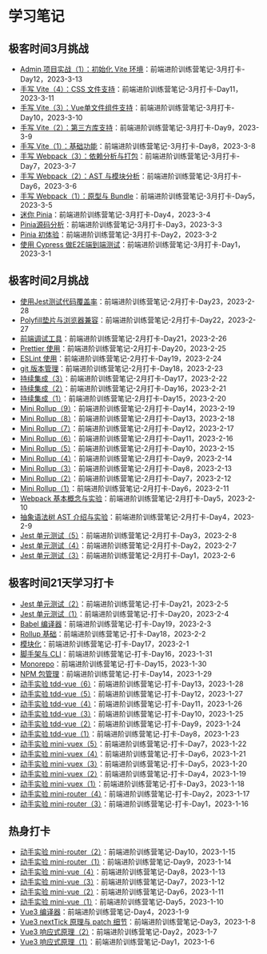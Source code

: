 # 学习笔记

## 极客时间3月挑战

- [Admin 项目实战（1）：初始化 Vite 环境](./frontend-camp-challenge-mar-day12.md)：前端进阶训练营笔记-3月打卡-Day12，2023-3-13
- [手写 Vite（4）：CSS 文件支持](./frontend-camp-challenge-mar-day11.md)：前端进阶训练营笔记-3月打卡-Day11，2023-3-11
- [手写 Vite（3）：Vue单文件组件支持](./frontend-camp-challenge-mar-day10.md)：前端进阶训练营笔记-3月打卡-Day10，2023-3-10
- [手写 Vite（2）：第三方库支持](./frontend-camp-challenge-mar-day9.md)：前端进阶训练营笔记-3月打卡-Day9，2023-3-9
- [手写 Vite（1）：基础功能](./frontend-camp-challenge-mar-day8.md)：前端进阶训练营笔记-3月打卡-Day8，2023-3-8
- [手写 Webpack（3）：依赖分析与打包](./frontend-camp-challenge-mar-day7.md)：前端进阶训练营笔记-3月打卡-Day7，2023-3-7
- [手写 Webpack（2）：AST 与模块分析](./frontend-camp-challenge-mar-day6.md)：前端进阶训练营笔记-3月打卡-Day6，2023-3-6
- [手写 Webpack（1）：原型与 Bundle](./frontend-camp-challenge-mar-day5.md)：前端进阶训练营笔记-3月打卡-Day5，2023-3-5
- [迷你 Pinia](./frontend-camp-challenge-mar-day4.md)：前端进阶训练营笔记-3月打卡-Day4，2023-3-4
- [Pinia源码分析](./frontend-camp-challenge-mar-day3.md)：前端进阶训练营笔记-3月打卡-Day3，2023-3-3
- [Pinia 初体验](./frontend-camp-challenge-mar-day2.md)：前端进阶训练营笔记-3月打卡-Day2，2023-3-2
- [使用 Cypress 做E2E端到端测试](./frontend-camp-challenge-mar-day1.md)：前端进阶训练营笔记-3月打卡-Day1，2023-3-1

## 极客时间2月挑战

- [使用Jest测试代码覆盖率](./frontend-camp-challenge-feb-day23.md)：前端进阶训练营笔记-2月打卡-Day23，2023-2-28
- [Polyfill垫片与浏览器兼容](./frontend-camp-challenge-feb-day22.md)：前端进阶训练营笔记-2月打卡-Day22，2023-2-27
- [前端调试工具](./frontend-camp-challenge-feb-day21.md)：前端进阶训练营笔记-2月打卡-Day21，2023-2-26
- [Prettier 使用](./frontend-camp-challenge-feb-day20.md)：前端进阶训练营笔记-2月打卡-Day20，2023-2-25
- [ESLint 使用](./frontend-camp-challenge-feb-day19.md)：前端进阶训练营笔记-2月打卡-Day19，2023-2-24
- [git 版本管理](./frontend-camp-challenge-feb-day18.md)：前端进阶训练营笔记-2月打卡-Day18，2023-2-23
- [持续集成（3）](./frontend-camp-challenge-feb-day17.md)：前端进阶训练营笔记-2月打卡-Day17，2023-2-22
- [持续集成（2）](./frontend-camp-challenge-feb-day16.md)：前端进阶训练营笔记-2月打卡-Day16，2023-2-21
- [持续集成（1）](./frontend-camp-challenge-feb-day15.md)：前端进阶训练营笔记-2月打卡-Day15，2023-2-20
- [Mini Rollup（9）](./frontend-camp-challenge-feb-day14.md)：前端进阶训练营笔记-2月打卡-Day14，2023-2-19
- [Mini Rollup（8）](./frontend-camp-challenge-feb-day13.md)：前端进阶训练营笔记-2月打卡-Day13，2023-2-18
- [Mini Rollup（7）](./frontend-camp-challenge-feb-day12.md)：前端进阶训练营笔记-2月打卡-Day12，2023-2-17
- [Mini Rollup（6）](./frontend-camp-challenge-feb-day11.md)：前端进阶训练营笔记-2月打卡-Day11，2023-2-16
- [Mini Rollup（5）](./frontend-camp-challenge-feb-day10.md)：前端进阶训练营笔记-2月打卡-Day10，2023-2-15
- [Mini Rollup（4）](./frontend-camp-challenge-feb-day9.md)：前端进阶训练营笔记-2月打卡-Day9，2023-2-14
- [Mini Rollup（3）](./frontend-camp-challenge-feb-day8.md)：前端进阶训练营笔记-2月打卡-Day8，2023-2-13
- [Mini Rollup（2）](./frontend-camp-challenge-feb-day7.md)：前端进阶训练营笔记-2月打卡-Day7，2023-2-12
- [Mini Rollup（1）](./frontend-camp-challenge-feb-day6.md)：前端进阶训练营笔记-2月打卡-Day6，2023-2-11
- [Webpack 基本概念与实验](./frontend-camp-challenge-feb-day5.md)：前端进阶训练营笔记-2月打卡-Day5，2023-2-10
- [抽象语法树 AST 介绍与实验](./frontend-camp-challenge-feb-day4.md)：前端进阶训练营笔记-2月打卡-Day4，2023-2-9
- [Jest 单元测试（5）](./frontend-camp-challenge-feb-day3.md)：前端进阶训练营笔记-2月打卡-Day3，2023-2-8
- [Jest 单元测试（4）](./frontend-camp-challenge-feb-day2.md)：前端进阶训练营笔记-2月打卡-Day2，2023-2-7
- [Jest 单元测试（3）](./frontend-camp-challenge-feb-day1.md)：前端进阶训练营笔记-2月打卡-Day1，2023-2-6

## 极客时间21天学习打卡

- [Jest 单元测试（2）](./frontend-camp-challenge-day-21.md)：前端进阶训练营笔记-打卡-Day21，2023-2-5
- [Jest 单元测试（1）](./frontend-camp-challenge-day-20.md)：前端进阶训练营笔记-打卡-Day20，2023-2-4
- [Babel 编译器](./frontend-camp-challenge-day-19.md)：前端进阶训练营笔记-打卡-Day19，2023-2-3
- [Rollup 基础](./frontend-camp-challenge-day-18.md)：前端进阶训练营笔记-打卡-Day18，2023-2-2
- [模块化](./frontend-camp-challenge-day-17.md)：前端进阶训练营笔记-打卡-Day17，2023-2-1
- [脚手架与 CLI](./frontend-camp-challenge-day-16.md)：前端进阶训练营笔记-打卡-Day16，2023-1-31
- [Monorepo](./frontend-camp-challenge-day-15.md)：前端进阶训练营笔记-打卡-Day15，2023-1-30
- [NPM 包管理](./frontend-camp-challenge-day-14.md)：前端进阶训练营笔记-打卡-Day14，2023-1-29
- [动手实验 tdd-vue（6）](./frontend-camp-challenge-day-13.md)：前端进阶训练营笔记-打卡-Day13，2023-1-28
- [动手实验 tdd-vue（5）](./frontend-camp-challenge-day-12.md)：前端进阶训练营笔记-打卡-Day12，2023-1-27
- [动手实验 tdd-vue（4）](./frontend-camp-challenge-day-11.md)：前端进阶训练营笔记-打卡-Day11，2023-1-26
- [动手实验 tdd-vue（3）](./frontend-camp-challenge-day-10.md)：前端进阶训练营笔记-打卡-Day10，2023-1-25
- [动手实验 tdd-vue（2）](./frontend-camp-challenge-day-9.md)：前端进阶训练营笔记-打卡-Day9，2023-1-24
- [动手实验 tdd-vue（1）](./frontend-camp-challenge-day-8.md)：前端进阶训练营笔记-打卡-Day8，2023-1-23
- [动手实验 mini-vuex（5）](./frontend-camp-challenge-day-7.md)：前端进阶训练营笔记-打卡-Day7，2023-1-22
- [动手实验 mini-vuex（4）](./frontend-camp-challenge-day-6.md)：前端进阶训练营笔记-打卡-Day6，2023-1-21
- [动手实验 mini-vuex（3）](./frontend-camp-challenge-day-5.md)：前端进阶训练营笔记-打卡-Day5，2023-1-20
- [动手实验 mini-vuex（2）](./frontend-camp-challenge-day-4.md)：前端进阶训练营笔记-打卡-Day4，2023-1-19
- [动手实验 mini-vuex（1）](./frontend-camp-challenge-day-3.md)：前端进阶训练营笔记-打卡-Day3，2023-1-18
- [动手实验 mini-router（4）](./frontend-camp-challenge-day-2.md)：前端进阶训练营笔记-打卡-Day2，2023-1-17
- [动手实验 mini-router（3）](./frontend-camp-challenge-day-1.md)：前端进阶训练营笔记-打卡-Day1，2023-1-16

## 热身打卡

- [动手实验 mini-router（2）](./frontend-camp-day-10.md)：前端进阶训练营笔记-Day10，2023-1-15
- [动手实验 mini-router（1）](./frontend-camp-day-9.md)：前端进阶训练营笔记-Day9，2023-1-14
- [动手实验 mini-vue（4）](./frontend-camp-day-8.md)：前端进阶训练营笔记-Day8，2023-1-13
- [动手实验 mini-vue（3）](./frontend-camp-day-7.md)：前端进阶训练营笔记-Day7，2023-1-12
- [动手实验 mini-vue（2）](./frontend-camp-day-6.md)：前端进阶训练营笔记-Day6，2023-1-11
- [动手实验 mini-vue（1）](./frontend-camp-day-5.md)：前端进阶训练营笔记-Day5，2023-1-10
- [Vue3 编译器](./frontend-camp-day-4.md)：前端进阶训练营笔记-Day4，2023-1-9
- [Vue3 nextTick 原理与 patch 细节](./frontend-camp-day-3.md)：前端进阶训练营笔记-Day3，2023-1-8
- [Vue3 响应式原理（2）](./frontend-camp-day-2.md)：前端进阶训练营笔记-Day2，2023-1-7
- [Vue3 响应式原理（1）](./frontend-camp-day-1.md)：前端进阶训练营笔记-Day1，2023-1-6
